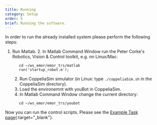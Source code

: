 ```yaml
---
title: Running
category: Setup
order: 5
brief: Running the software.
---
```


In order to run the already installed system please perform the following steps:

1. Run Matlab.
   2. In Matlab Command Window run the Peter Corke's Robotics, Vision & Control toolkit, e.g. nn Linux/Mac:
   ```
      cd ~/ws_emor/emor_trs/matlab
      run('startup_robot.m');
   ```
   2. Run CoppeliaSim simulator (in Linux: type `./coppeliaSim.sh` in the CoppeliaSim directory).
   2. Load the environemnt with youBot in CoppeliaSim.
   2. In Matlab Command Window change the current directory:
   ```
      cd ~/ws_emor/emor_trs/youbot
   ```
Now you can run the control scripts. Please see the [Example Task page]({{site.baseurl}}/03_references/03_example_task){:target="_blank"}. 
